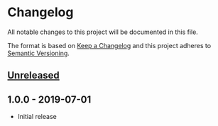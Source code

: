 # Changelog

All notable changes to this project will be documented in this file.

The format is based on [Keep a Changelog](http://keepachangelog.com/en/1.0.0/)
and this project adheres to [Semantic Versioning](http://semver.org/spec/v2.0.0.html).

## [Unreleased]

## 1.0.0 - 2019-07-01
- Initial release

[Unreleased]: https://bitbucket.org/projectcosmic/deny_tainted_urls/branches/compare/HEAD..1.0.0
